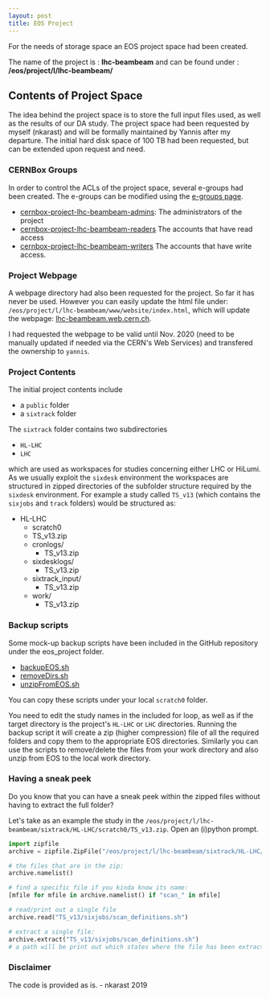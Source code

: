 ```yaml
---
layout: post
title: EOS Project
---
```




For the needs of storage space an EOS project space had been created.

The name of the project is : **lhc-beambeam** and can be found under : **/eos/project/l/lhc-beambeam/**

## Contents of Project Space

The idea behind the project space is to store the full input files used, as well as the results of our DA study. The project space had been requested by myself (nkarast) and will be formally maintained by Yannis after my departure. The initial hard disk space of 100 TB had been requested, but can be extended upon request and need.

### CERNBox Groups
In order to control the ACLs of the project space, several e-groups had been created.
The e-groups can be modified using the [e-groups page](https://e-groups.cern.ch).
- [cernbox-project-lhc-beambeam-admins](https://e-groups.cern.ch/e-groups/Egroup.do?egroupId=10289173&AI_USERNAME=NKARAST&searchField=0&searchMethod=1&searchValue=lhc-beambeam&pageSize=30&hideSearchFields=false&searchMemberOnly=false&searchAdminOnly=false&AI_SESSION=fuSOXpAnqRbiyJY-jYczBi_84Yx7y0Ccu_1fO_jx1AmivbETWDOy!2132884607!1574346592524): The administrators of the project
- [cernbox-project-lhc-beambeam-readers](https://e-groups.cern.ch/e-groups/Egroup.do?egroupId=10289174&AI_USERNAME=NKARAST&searchField=0&searchMethod=1&searchValue=lhc-beambeam&pageSize=30&hideSearchFields=false&searchMemberOnly=false&searchAdminOnly=false&AI_SESSION=fuSOXpAnqRbiyJY-jYczBi_84Yx7y0Ccu_1fO_jx1AmivbETWDOy!2132884607!1574346592524) The accounts that have read access
- [cernbox-project-lhc-beambeam-writers](https://e-groups.cern.ch/e-groups/Egroup.do?egroupId=10289175&AI_USERNAME=NKARAST&searchField=0&searchMethod=1&searchValue=lhc-beambeam&pageSize=30&hideSearchFields=false&searchMemberOnly=false&searchAdminOnly=false&AI_SESSION=fuSOXpAnqRbiyJY-jYczBi_84Yx7y0Ccu_1fO_jx1AmivbETWDOy!2132884607!1574346592524) The accounts that have write access.

### Project Webpage

A webpage directory had also been requested for the project. So far it has never be used. However you can easily update the html file under: `/eos/project/l/lhc-beambeam/www/website/index.html`, which will update the webpage: [lhc-beambeam.web.cern.ch](lhc-beambeam.web.cern.ch).

I had requested the webpage to be valid until Nov. 2020 (need to be manually updated if needed via the CERN's Web Services) and transfered the ownership to `yannis`.

### Project Contents

The initial project contents include

- a `public` folder
- a `sixtrack` folder

The `sixtrack` folder contains two subdirectories
- `HL-LHC`
- `LHC`

which are used as workspaces for studies concerning either LHC or HiLumi. As we usually exploit the `sixdesk` environment the workspaces are structured in zipped directories of the subfolder structure required by the `sixdesk` environment. For example a study called `TS_v13` (which contains the `sixjobs` and `track` folders) would be structured as:

- HL-LHC
  -  scratch0
    - TS_v13.zip
    - cronlogs/
      - TS_v13.zip
    - sixdesklogs/
      - TS_v13.zip
    - sixtrack_input/
      - TS_v13.zip
    - work/
      - TS_v13.zip


### Backup scripts

Some mock-up backup scripts have been included in the GitHub repository under the eos_project folder.
- [backupEOS.sh](https://github.com/nkarast/nkarastAccelLegacy/blob/master/eos_project/backupEOS.sh)
- [removeDirs.sh](https://github.com/nkarast/nkarastAccelLegacy/blob/master/eos_project/removeDirs.sh)
- [unzipFromEOS.sh](https://github.com/nkarast/nkarastAccelLegacy/blob/master/eos_project/unzipFromEOS.sh)

You can copy these scripts under your local `scratch0` folder.

You need to edit the study names in the included for loop, as well as if the target directory is the project's `HL-LHC` or `LHC` directories. Running the backup script it will create a zip (higher compression) file of all the required folders and copy them to the appropriate EOS directories. Similarly you can use the scripts to remove/delete the files from your work directory and also unzip from EOS to the local work directory.


### Having a sneak peek

Do you know that you can have a sneak peek within the zipped files without having to extract the full folder?

Let's take as an example the study in the `/eos/project/l/lhc-beambeam/sixtrack/HL-LHC/scratch0/TS_v13.zip`. Open an (i)python prompt.
```python
import zipfile
archive = zipfile.ZipFile("/eos/project/l/lhc-beambeam/sixtrack/HL-LHC/scratch0/TS_v13.zip", "r")

# the files that are in the zip:
archive.namelist()

# find a specific file if you kinda know its name:
[mfile for mfile in archive.namelist() if "scan_" in mfile]

# read/print out a single file
archive.read("TS_v13/sixjobs/scan_definitions.sh")

# extract a single file:
archive.extract("TS_v13/sixjobs/scan_definitions.sh")
# a path will be print out which states where the file has been extracted
```



### Disclaimer
The code is provided as is. - nkarast 2019
